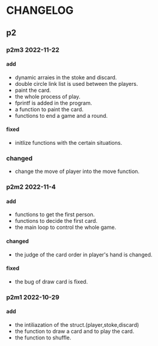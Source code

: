 # CHANGELOG
## p2
### p2m3 2022-11-22
#### add
- dynamic arraies in the stoke and discard.
- double circle link list is used between the players.
- paint the card.
- the whole process of play.
- fprintf is added in the program.
- a function to paint the card.
- functions to end a game and a round. 
#### fixed
- initlize functions with the certain situations.
### changed
- change the move of player into the move function.

### p2m2 2022-11-4
#### add
- functions to get the first person.
- functions to decide the first card.
- the main loop to control the whole game.
#### changed
- the judge of the card order in player's hand is changed.
#### fixed
- the bug of draw card is fixed.

### p2m1 2022-10-29
#### add
- the intiliazation of the struct.(player,stoke,discard)
- the function to draw a card and to play the card.
- the function to shuffle. 